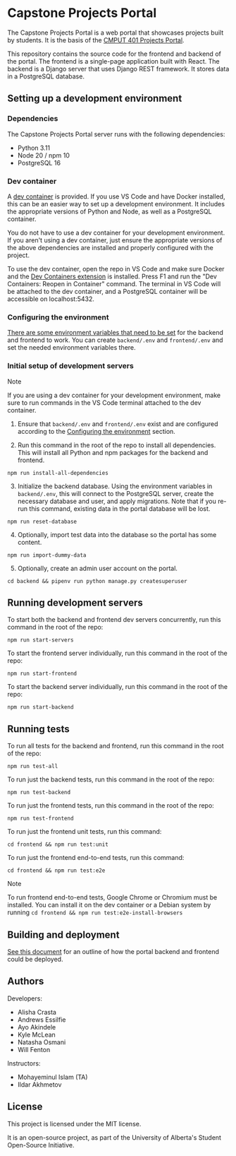 # Capstone Projects Portal

The Capstone Projects Portal is a web portal that showcases projects built by students.
It is the basis of the [CMPUT 401 Projects Portal](https://cmput401.ca).

This repository contains the source code for the frontend and backend of the portal.
The frontend is a single-page application built with React.
The backend is a Django server that uses Django REST framework. It stores data in a PostgreSQL database.

## Setting up a development environment

### Dependencies

The Capstone Projects Portal server runs with the following dependencies:

- Python 3.11
- Node 20 / npm 10
- PostgreSQL 16

### Dev container

A [dev container](https://code.visualstudio.com/docs/devcontainers/containers) is provided.
If you use VS Code and have Docker installed, this can be an easier way to set up a development environment.
It includes the appropriate versions of Python and Node, as well as a PostgreSQL container.

You do not have to use a dev container for your development environment. If you aren't using a dev container,
just ensure the appropriate versions of the above dependencies are installed and properly configured with the project.

To use the dev container, open the repo in VS Code and make sure Docker and the
[Dev Containers extension](vscode:extension/ms-vscode-remote.remote-containers) is installed.
Press F1 and run the "Dev Containers: Reopen in Container" command. The terminal in VS Code will be attached
to the dev container, and a PostgreSQL container will be accessible on localhost:5432.

### Configuring the environment

[There are some environment variables that need to be set](docs/environment-variables.md)
for the backend and frontend to work. You can create `backend/.env` and `frontend/.env`
and set the needed environment variables there.

### Initial setup of development servers

> [!NOTE]
> If you are using a dev container for your development environment,
> make sure to run commands in the VS Code terminal attached to the dev container.

1. Ensure that `backend/.env` and `frontend/.env` exist and are configured according to the
   [Configuring the environment](#configuring-the-environment) section.

2. Run this command in the root of the repo to install all dependencies.
   This will install all Python and npm packages for the backend and frontend.

```
npm run install-all-dependencies
```

3. Initialize the backend database. Using the environment variables in `backend/.env`, this will
   connect to the PostgreSQL server, create the necessary database and user, and apply migrations.
   Note that if you re-run this command, existing data in the portal database will be lost.

```
npm run reset-database
```

4. Optionally, import test data into the database so the portal has some content.

```
npm run import-dummy-data
```

5. Optionally, create an admin user account on the portal.

```
cd backend && pipenv run python manage.py createsuperuser
```

## Running development servers

To start both the backend and frontend dev servers concurrently, run this command in the root of the repo:

```
npm run start-servers
```

To start the frontend server individually, run this command in the root of the repo:

```
npm run start-frontend
```

To start the backend server individually, run this command in the root of the repo:

```
npm run start-backend
```

## Running tests

To run all tests for the backend and frontend, run this command in the root of the repo:

```
npm run test-all
```

To run just the backend tests, run this command in the root of the repo:

```
npm run test-backend
```

To run just the frontend tests, run this command in the root of the repo:

```
npm run test-frontend
```

To run just the frontend unit tests, run this command:

```
cd frontend && npm run test:unit
```

To run just the frontend end-to-end tests, run this command:

```
cd frontend && npm run test:e2e
```

> [!NOTE]
> To run frontend end-to-end tests, Google Chrome or Chromium must be installed.
> You can install it on the dev container or a Debian system by running `cd frontend && npm run test:e2e-install-browsers`

## Building and deployment

[See this document](docs/deployment.md) for an outline of how the portal backend and frontend
could be deployed.

## Authors

Developers:

- Alisha Crasta
- Andrews Essilfie
- Ayo Akindele
- Kyle McLean
- Natasha Osmani
- Will Fenton

Instructors:

- Mohayeminul Islam (TA)
- Ildar Akhmetov

## License

This project is licensed under the MIT license.

It is an open-source project, as part of the University of Alberta's Student Open-Source Initiative.
